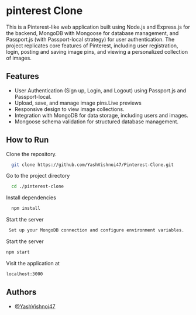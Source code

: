
# pinterest Clone 

This is a Pinterest-like web application built using Node.js and Express.js for the backend, MongoDB with Mongoose for database management, and Passport.js (with Passport-local strategy) for user authentication. The project replicates core features of Pinterest, including user registration, login, posting and saving image pins, and viewing a personalized collection of images.


## Features

- User Authentication (Sign up, Login, and Logout) using Passport.js and Passport-local.
- Upload, save, and manage image pins.Live previews
- Responsive design to view image collections.
- Integration with MongoDB for data storage, including users and images.
- Mongoose schema validation for structured database management.


## How to Run

Clone the repository.

```bash
  git clone https://github.com/YashVishnoi47/Pinterest-Clone.git
```

Go to the project directory

```bash
  cd ./pinterest-clone
```

Install dependencies

```bash
  npm install
```

Start the server

```bash
 Set up your MongoDB connection and configure environment variables.
```
Start the server
```bash
npm start
```
Visit the application at
```bash
localhost:3000
```


## Authors

- [@YashVishnoi47](https://github.com/YashVishnoi47)

